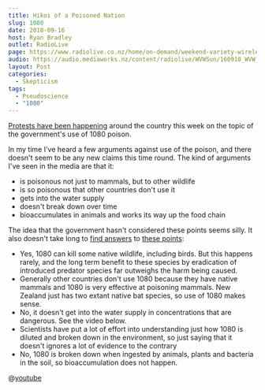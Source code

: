 ```yaml
---
title: Hikoi of a Poisoned Nation
slug: 1080
date: 2018-09-16
host: Ryan Bradley
outlet: RadioLive
page: https://www.radiolive.co.nz/home/on-demand/weekend-variety-wireless/2018/09/skeptical-thoughts--indian-scammers--alex-jones-losing-his-grip.html
audio: https://audio.mediaworks.nz/content/radiolive/WVWSun/160918_WVW_Skepticalthoughts.mp3
layout: Post
categories:
  - Skepticism
tags:
  - Pseudoscience
  - "1080"
---
```


[Protests have been happening](https://www.stuff.co.nz/national/106933934/protesters-make-a-nationwide-stand-against-1080) around the country this week on the topic of the government's use of 1080 poison.

<!-- more -->

In my time I've heard a few arguments against use of the poison, and there doesn't seem to be any new claims this time round. The kind of arguments I've seen in the media are that it:

- is poisonous not just to mammals, but to other wildlife
- is so poisonous that other countries don't use it
- gets into the water supply
- doesn't break down over time
- bioaccumulates in animals and works its way up the food chain

The idea that the government hasn't considered these points seems silly. It also doesn't take long to [find answers](https://www.forestandbird.org.nz/resources/frequently-asked-questions-about-1080) to [these points](https://ospri.co.nz/assets/Uploads/Documents/How-1080-Breaks-Down-in-Soil-Water.pdf):

- Yes, 1080 can kill some native wildlife, including birds. But this happens rarely, and the long term benefit to these species by eradication of introduced predator species far outweighs the harm being caused.
- Generally other countries don't use 1080 because they have native mammals and 1080 is very effective at poisoning mammals. New Zealand just has two extant native bat species, so use of 1080 makes sense.
- No, it doesn't get into the water supply in concentrations that are dangerous. See the video below.
- Scientists have put a lot of effort into understanding just how 1080 is diluted and broken down in the environment, so just saying that it doesn't ignores a lot of evidence to the contrary
- No, 1080 is broken down when ingested by animals, plants and bacteria in the soil, so bioaccumulation does not happen.

@[youtube](https://youtu.be/Mq4bcrq9o7A?t=43s)
